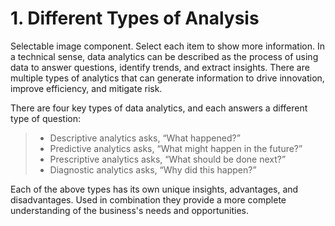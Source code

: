 # 1. Different Types of Analysis
Selectable image component. Select each item to show more information.
In a technical sense, data analytics can be described as the process of using data to answer questions, identify trends, and extract insights. There are multiple types of analytics that can generate information to drive innovation, improve efficiency, and mitigate risk.

There are four key types of data analytics, and each answers a different type of question:

>
> - Descriptive analytics asks, “What happened?”
> - Predictive analytics asks, “What might happen in the future?”
> - Prescriptive analytics asks, “What should be done next?”
> - Diagnostic analytics asks, “Why did this happen?”
>

Each of the above types has its own unique insights, advantages, and disadvantages. Used in combination they provide a more complete understanding of the business's needs and opportunities.
